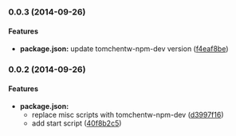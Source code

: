 ### 0.0.3 (2014-09-26)


#### Features

* **package.json:** update tomchentw-npm-dev version ([f4eaf8be](https://github.com/tomchentw/react-bootstrap-koa-webpack/commit/f4eaf8be245059fa4e622e689aa5b6dcce8a0658))


### 0.0.2 (2014-09-26)


#### Features

* **package.json:**
  * replace misc scripts with tomchentw-npm-dev ([d3997f16](https://github.com/tomchentw/react-bootstrap-koa-webpack/commit/d3997f165a4224eb15bafc92639c2f2f63021405))
  * add start script ([40f8b2c5](https://github.com/tomchentw/react-bootstrap-koa-webpack/commit/40f8b2c5fb377f5e0847d74d5b5e3ce24e21c2d2))

